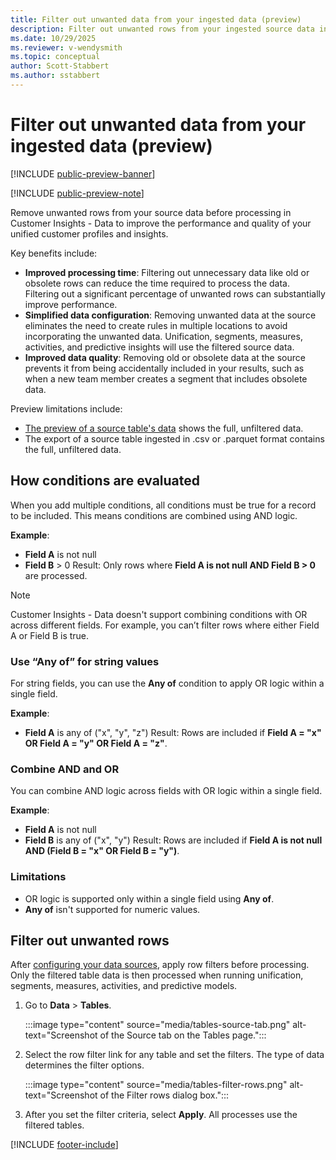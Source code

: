 ```yaml
---
title: Filter out unwanted data from your ingested data (preview)
description: Filter out unwanted rows from your ingested source data in Customer Insights - Data
ms.date: 10/29/2025
ms.reviewer: v-wendysmith
ms.topic: conceptual
author: Scott-Stabbert
ms.author: sstabbert
---
```

# Filter out unwanted data from your ingested data (preview)

[!INCLUDE [public-preview-banner](includes/public-preview-banner.md)]

[!INCLUDE [public-preview-note](includes/public-preview-note.md)]

Remove unwanted rows from your source data before processing in Customer Insights - Data to improve the performance and quality of your unified customer profiles and insights.

Key benefits include:

- **Improved processing time**: Filtering out unnecessary data like old or obsolete rows can reduce the time required to process the data. Filtering out a significant percentage of unwanted rows can substantially improve performance.
- **Simplified data configuration**: Removing unwanted data at the source eliminates the need to create rules in multiple locations to avoid incorporating the unwanted data. Unification, segments, measures, activities, and predictive insights will use the filtered source data.
- **Improved data quality**: Removing old or obsolete data at the source prevents it from being accidentally included in your results, such as when a new team member creates a segment that includes obsolete data.

Preview limitations include:

- [The preview of a source table's data](tables.md#explore-a-specific-tables-data) shows the full, unfiltered data.
- The export of a source table ingested in .csv or .parquet format contains the full, unfiltered data.

## How conditions are evaluated

When you add multiple conditions, all conditions must be true for a record to be included. This means conditions are combined using AND logic.

**Example**:

- **Field A** is not null
- **Field B** > 0
Result: Only rows where **Field A is not null AND Field B > 0** are processed.

> [!NOTE]
> Customer Insights - Data doesn't support combining conditions with OR across different fields. For example, you can’t filter rows where either Field A or Field B is true.

### Use “Any of” for string values

For string fields, you can use the **Any of** condition to apply OR logic within a single field.

**Example**:

- **Field A** is any of ("x", "y", "z")
Result: Rows are included if **Field A = "x" OR Field A = "y" OR Field A = "z"**.

### Combine AND and OR

You can combine AND logic across fields with OR logic within a single field.

**Example**:

- **Field A** is not null
- **Field B** is any of ("x", "y")
Result: Rows are included if **Field A is not null AND (Field B = "x" OR Field B = "y")**.

### Limitations

- OR logic is supported only within a single field using **Any of**.
- **Any of** isn't supported for numeric values.

## Filter out unwanted rows

After [configuring your data sources](data-sources.md), apply row filters before processing. Only the filtered table data is then processed when running unification, segments, measures, activities, and predictive models.

1. Go to **Data** > **Tables**.

   :::image type="content" source="media/tables-source-tab.png" alt-text="Screenshot of the Source tab on the Tables page.":::

1. Select the row filter link for any table and set the filters. The type of data determines the filter options.

   :::image type="content" source="media/tables-filter-rows.png" alt-text="Screenshot of the Filter rows dialog box.":::

1. After you set the filter criteria, select **Apply**. All processes use the filtered tables.

[!INCLUDE [footer-include](includes/footer-banner.md)]
